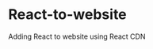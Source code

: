# React-to-website
Adding React to website using React CDN

[1]:https://deepasubramani.github.io/React-to-website/
